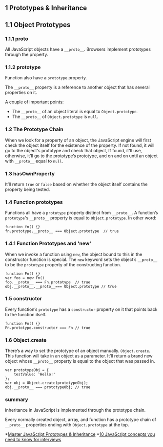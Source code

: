 ## 1 Prototypes & Inheritance

## 1.1 Object Prototypes

### 1.1.1 __proto__

All JavaScript objects have a `__proto__`. Browsers implement prototypes through the property.

### 1.1.2 prototype

Function also have a `prototype` property.

The `__proto__` property is a reference to another object that has several properties on it.

A couple of important points:
- The `__proto__` of an object literal is equal to `Object.prototype`.
- The `__proto__` of `Object.prototype` is `null`.

### 1.2 The Prototype Chain

When we look for a property of an object, the JavaScript engine will first check the object itself for the existence of the property. If not found, it will go to the object's prototype and check that object, If found, it'll use, otherwise, it’ll go to the prototype’s prototype, and on and on until an object with `__proto__` equal to `null`.

### 1.3 hasOwnProperty

It’ll return `true` or `false` based on whether the object itself contains the property being tested.

### 1.4 Function prototypes

Functions all have a `prototype` property distinct from `__proto__`. A function’s `prototype`'s `__proto__` property is equal to `Object.prototype`. In other word:

```
function fn() {}
fn.prototype.__proto__ === Object.prototype  // true
```

### 1.4.1 Function Prototypes and 'new'

When we invoke a function using `new`, the object bound to this in the constructor function is special. The `new` keyword sets the object’s `__proto__` to be the `prototype` property of the constructing function.

```
function Fn() {}
var foo = new Fn()
foo.__proto__ === Fn.prototype  // true
obj.__proto__.__proto__=== Object.prototype // true
```
### 1.5 constructor

Every function’s `prototype` has a `constructor` property on it that points back to the function itself.

```
function Fn() {}
Fn.prototype.constructor === Fn // true
```

### 1.6 Object.create

There’s a way to set the prototype of an object manually.  `Object.create`. This function will take in an object as a parameter. It’ll return a brand new object whose `__proto__` property is equal to the object that was passed in.

```
var prototypeObj = {
    testValue: 'Hello!'
};
var obj = Object.create(prototypeObj);
obj.__proto__ === prototypeObj; // true
```

### summary

inheritance in JavaScript is implemented through the prototype chain.

Every normally created object, array, and function has a prototype chain of `__proto__` properties ending with `Object.prototype` at the top. 

*[Master JavaScript Prototypes & Inheritance](https://codeburst.io/master-javascript-prototypes-inheritance-d0a9a5a75c4e)
*[10 JavaScript concepts you need to know for interviews](https://dev.to/arnavaggarwal/10-javascript-concepts-you-need-to-know-for-interviews)
